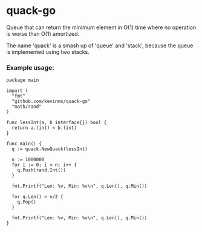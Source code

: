 # quack-go
Queue that can return the minimum element in O(1) time where no operation is worse than O(1) amortized.

The name 'quack' is a smash up of 'queue' and 'stack', because the queue is implemented using two stacks.

### Example usage:

```
package main

import (
  "fmt"
  "github.com/kevinms/quack-go"
  "math/rand"
)

func lessInt(a, b interface{}) bool {
  return a.(int) < b.(int)
}

func main() {
  q := quack.NewQuack(lessInt)

  n := 1000000
  for i := 0; i < n; i++ {
    q.Push(rand.Int())
  }

  fmt.Printf("Len: %v, Min: %v\n", q.Len(), q.Min())

  for q.Len() > n/2 {
    q.Pop()
  }

  fmt.Printf("Len: %v, Min: %v\n", q.Len(), q.Min())
}
```
